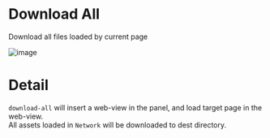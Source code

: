 # Download All

Download all files loaded by current page

![image](https://cloud.githubusercontent.com/assets/1862402/20738589/3be2cdc6-b6ef-11e6-85cd-e2e310be9480.png)

# Detail

`download-all` will insert a web-view in the panel, and load target page in the web-view.   
All assets loaded in `Network` will be downloaded to dest directory.
